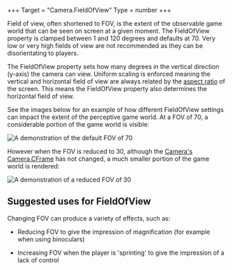 +++
Target = "Camera.FieldOfView"
Type = number
+++

Field of view, often shortened to FOV, is the extent of the observable game world that can be seen on screen at a given moment. The FieldOfView property is clamped between 1 and 120 degrees and defaults at 70. Very low or very high fields of view are not recommended as they can be disorientating to players.The FieldOfView property sets how many degrees in the vertical direction (y-axis) the camera can view. Uniform scaling is enforced meaning the vertical and horizontal field of view are always related by the [aspect ratio][1] of the screen. This means the FieldOfView property also determines the horizontal field of view.See the images below for an example of how different FieldOfView settings can impact the extent of the perceptive game world. At a FOV of 70, a considerable portion of the game world is visible:![A demonstration of the default FOV of 70][3]However when the FOV is reduced to 30, although the [Camera's](https://developer.roblox.com/api-reference/class/Camera) [Camera.CFrame](https://developer.roblox.com/api-reference/property/Camera/CFrame) has not changed, a much smaller portion of the game world is rendered:![A demonstration of a reduced FOV of 30][2]## Suggested uses for FieldOfViewChanging FOV can produce a variety of effects, such as: - Reducing FOV to give the impression of magnification (for example when using binoculars) - Increasing FOV when the player is 'sprinting' to give the impression of a lack of control[1]: https://en.wikipedia.org/wiki/Aspect_ratio_(image)[2]: https://developer.roblox.com/assets/5b67662a74c0756340c86bfa/Fov30.png[3]: https://developer.roblox.com/assets/5b676631f9cd894d3d8ace1f/Fov70.png